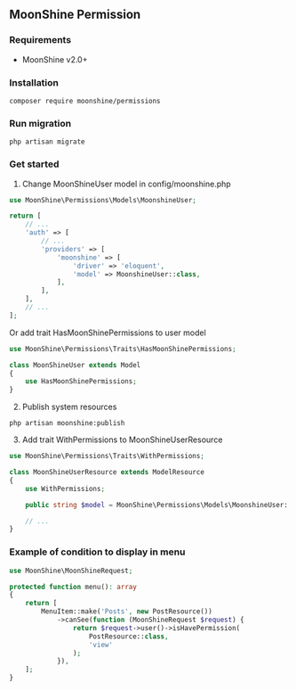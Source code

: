## MoonShine Permission

### Requirements

- MoonShine v2.0+

### Installation

```shell
composer require moonshine/permissions
```
### Run migration
```shell
php artisan migrate
```

### Get started

1. Change MoonShineUser model in config/moonshine.php

```php
use MoonShine\Permissions\Models\MoonshineUser;

return [
    // ...
    'auth' => [
        // ...
        'providers' => [
            'moonshine' => [
                'driver' => 'eloquent',
                'model' => MoonshineUser::class,
            ],
        ],
    ],
    // ...
];
```

Or add trait HasMoonShinePermissions to user model

```php
use MoonShine\Permissions\Traits\HasMoonShinePermissions;

class MoonShineUser extends Model
{
    use HasMoonShinePermissions;
}
```

2. Publish system resources

```shell
php artisan moonshine:publish
````

3. Add trait WithPermissions to MoonShineUserResource

```php
use MoonShine\Permissions\Traits\WithPermissions;

class MoonShineUserResource extends ModelResource
{
    use WithPermissions;

    public string $model = MoonShine\Permissions\Models\MoonshineUser::class;

    // ...
}
```

### Example of condition to display in menu

```php
use MoonShine\MoonShineRequest;

protected function menu(): array
{
    return [
        MenuItem::make('Posts', new PostResource())
            ->canSee(function (MoonShineRequest $request) {
                return $request->user()->isHavePermission(
                    PostResource::class,
                    'view'
                );
            }),
    ];
}
```
